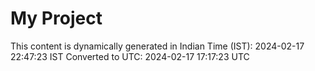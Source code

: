 # My Project

This content is dynamically generated in Indian Time (IST): 2024-02-17 22:47:23 IST
Converted to UTC: 2024-02-17 17:17:23 UTC
